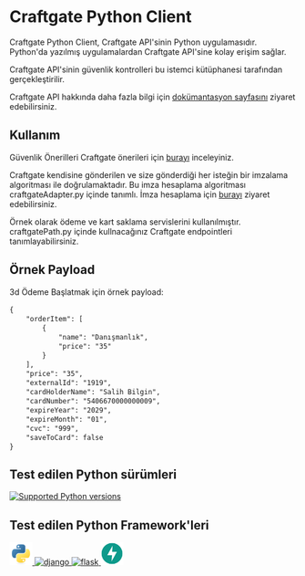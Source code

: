 # Craftgate Python Client

Craftgate Python Client, Craftgate API'sinin Python uygulamasıdır.
Python'da yazılmış uygulamalardan Craftgate API'sine kolay erişim sağlar.

Craftgate API'sinin güvenlik kontrolleri bu istemci kütüphanesi tarafından gerçekleştirilir.

Craftgate API hakkında daha fazla bilgi için [dokümantasyon sayfasını](https://developer.craftgate.io) ziyaret edebilirsiniz.

## Kullanım

Güvenlik Önerilleri Craftgate önerileri için [burayı](https://developer.craftgate.io/security-recommendations) inceleyiniz.

Craftgate kendisine gönderilen ve size gönderdiği her isteğin bir imzalama algoritması ile doğrulamaktadır. Bu imza hesaplama
algoritması craftgateAdapter.py içinde tanımlı. İmza hesaplama için [burayı](https://developer.craftgate.io/api/#i%CC%87mza-hesaplama-) ziyaret edebilirsiniz.

Örnek olarak ödeme ve kart saklama servislerini kullanılmıştır.
craftgatePath.py içinde kullnacağınız Craftgate endpointleri tanımlayabilirsiniz. 

## Örnek Payload

3d Ödeme Başlatmak için örnek payload:
```
{
    "orderItem": [
        {
            "name": "Danışmanlık",
            "price": "35"
        }
    ],
    "price": "35",
    "externalId": "1919",
    "cardHolderName": "Salih Bilgin",
    "cardNumber": "5406670000000009",
    "expireYear": "2029",
    "expireMonth": "01",
    "cvc": "999",
    "saveToCard": false
}
```

## Test edilen Python sürümleri
<a href="https://www.python.org" rel="nofollow"><img src="https://camo.githubusercontent.com/1bc5ac25e9f8e6bcaabf1014bdfe7c1c654d04d3df3a48aada1118bd2b317fd2/68747470733a2f2f696d672e736869656c64732e696f2f707970692f707976657273696f6e732f666173746170692e7376673f636f6c6f723d253233333444303538" alt="Supported Python versions" data-canonical-src="https://img.shields.io/pypi/pyversions/fastapi.svg?color=%2334D058" style="max-width: 100%;">
</a>

## Test edilen Python Framework'leri
<p> 
 <a href="https://www.python.org" target="_blank" rel="noreferrer"> <img src="https://raw.githubusercontent.com/devicons/devicon/master/icons/python/python-original.svg" alt="python" width="40" height="40"/> </a>
<a href="https://www.djangoproject.com/" target="_blank" rel="noreferrer"> <img src="https://cdn.worldvectorlogo.com/logos/django.svg" alt="django" width="40" height="40"/> </a> 
<a href="https://flask.palletsprojects.com/" target="_blank" rel="noreferrer"> <img src="https://www.vectorlogo.zone/logos/pocoo_flask/pocoo_flask-icon.svg" alt="flask" width="40" height="40"/> </a> 
<a href="https://fastapi.tiangolo.com" target="_blank" rel="noreferrer"> <img src="https://raw.githubusercontent.com/github/explore/5deae0f0b95cec79f799c152535ca275e64595bb/topics/fastapi/fastapi.png" alt="fastapi" width="40" height="40"/> </a>
</p>
